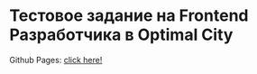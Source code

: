 # Тестовое задание на Frontend Разработчика в Optimal City 

Github Pages: [click here!](https://septemberonfire.github.io/optimal-city-test/)